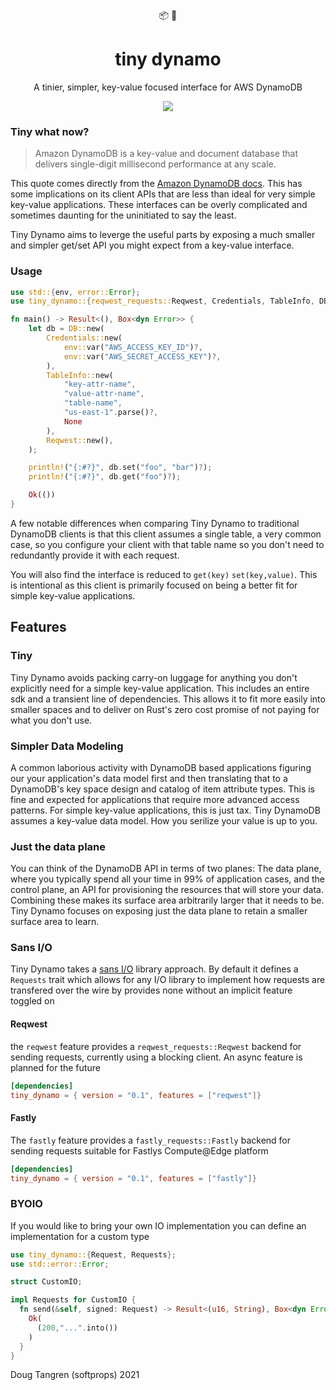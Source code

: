 <div align="center">
  📦 🤏
</div>

<h1 align="center">
  tiny dynamo
</h1>

<p align="center">
   A tinier, simpler, key-value focused interface for AWS DynamoDB
</p>

<div align="center">
  <a href="https://github.com/softprops/tiny-dynamo/actions">
		<img src="https://github.com/softprops/tiny-dynamo/workflows/Main/badge.svg"/>
	</a>
</div>

### Tiny what now?

> Amazon DynamoDB is a key-value and document database that delivers single-digit millisecond performance at any scale.

This quote comes directly from the [Amazon DynamoDB docs](https://aws.amazon.com/dynamodb/). This has some implications on its client APIs that are less than ideal for very simple key-value applications. These interfaces can be overly complicated and sometimes daunting for the uninitiated to say the least.

Tiny Dynamo aims to leverge the useful parts by exposing a much smaller and simpler get/set API you might expect from a key-value interface.

### Usage

```rust ,no_run
use std::{env, error::Error};
use tiny_dynamo::{reqwest_requests::Reqwest, Credentials, TableInfo, DB};

fn main() -> Result<(), Box<dyn Error>> {
    let db = DB::new(
        Credentials::new(
            env::var("AWS_ACCESS_KEY_ID")?,
            env::var("AWS_SECRET_ACCESS_KEY")?,
        ),
        TableInfo::new(
            "key-attr-name",
            "value-attr-name",
            "table-name",
            "us-east-1".parse()?,
            None
        ),
        Reqwest::new(),
    );

    println!("{:#?}", db.set("foo", "bar")?);
    println!("{:#?}", db.get("foo")?);

    Ok(())
}
```

A few notable differences when comparing Tiny Dynamo to traditional DynamoDB clients is that this client assumes a single table, a very common case, so you configure your client with that table name so you don't need to redundantly provide it with each request.

You will also find the interface is reduced to `get(key)` `set(key,value)`. This is intentional as this client is primarily focused on being a better fit for simple key-value applications.

## Features

### Tiny

Tiny Dynamo avoids packing carry-on luggage for anything you don't explicitly need for a simple key-value application. This includes an entire sdk and a transient line of dependencies. This allows it to fit more easily into smaller spaces and to deliver on Rust's zero cost promise of not paying for what you don't use.

### Simpler Data Modeling

A common laborious activity with DynamoDB based applications figuring our your application's data model first and then translating that to a DynamoDB's key space design and catalog of item attribute types. This is fine and expected for applications that require more advanced access patterns. For simple key-value applications, this is just tax. Tiny DynamoDB assumes a key-value data model. How you serilize your value is up to you.

### Just the data plane

You can think of the DynamoDB API in terms of two planes: The data plane, where you typically spend all your time in 99% of application cases, and the control plane, an API for provisioning the resources that will store your data. Combining these makes its surface area arbitrarily larger that it needs to be. Tiny Dynamo focuses on exposing just the data plane to retain a smaller surface area to learn.

### Sans I/O

Tiny Dynamo takes a [sans I/O](https://sans-io.readthedocs.io/) library approach. By default it defines a `Requests` trait which allows for any I/O library to implement how requests are transfered over the wire by provides none without an implicit feature toggled on

#### Reqwest

the `reqwest` feature provides a `reqwest_requests::Reqwest` backend for sending requests, currently using a blocking client. An async feature is planned for the future

```toml
[dependencies]
tiny_dynamo = { version = "0.1", features = ["reqwest"]}
```

#### Fastly

The `fastly` feature provides a `fastly_requests::Fastly` backend for sending requests suitable for Fastlys Compute@Edge platform

```toml
[dependencies]
tiny_dynamo = { version = "0.1", features = ["fastly"]}
```

### BYOIO

If you would like to bring your own IO implementation you can define an implementation for a custom type

```rust
use tiny_dynamo::{Request, Requests};
use std::error::Error;

struct CustomIO;

impl Requests for CustomIO {
  fn send(&self, signed: Request) -> Result<(u16, String), Box<dyn Error>> {
    Ok(
      (200,"...".into())
    )
  }
}
```

Doug Tangren (softprops) 2021
